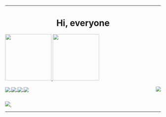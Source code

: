 <hr>
<h1 align='center'>
  Hi, everyone 
</h1>

<div>
  <a href="https://github.com/ArthurVBS">
  <img height="150em" src="https://github-readme-stats.vercel.app/api?username=ArthurVBS&show_icons=true&count_private=true&theme=tokyonight"/>
  <img height="150em" src="https://github-readme-stats.vercel.app/api/top-langs/?username=ArthurVBS&theme=tokyonight"/>
<div>
<br/>
<div style="display: inline_block">
  <img align="center" src="https://img.shields.io/badge/Python-3776AB?style=for-the-badge&logo=python&logoColor=white">
  <img align="center" src="https://img.shields.io/badge/JavaScript-F7DF1E?style=for-the-badge&logo=javascript&logoColor=black">
  <img align="center" src="https://img.shields.io/badge/CSS3-1572B6?style=for-the-badge&logo=css3&logoColor=white">
  <img align="center" src="https://img.shields.io/badge/HTML5-E34F26?style=for-the-badge&logo=html5&logoColor=white">
  <img align="right"  src="https://64.media.tumblr.com/31fca450a7cf89369e51328b80f7c8d8/tumblr_mo7etqt46g1sutxdmo1_250.gif">
  </div>
  
## 

<div>
  <a href="https://github.com/ArthurVBS">
    <img src="https://img.shields.io/badge/GitHub-100000?style=for-the-badge&logo=github&logoColor=white" />        
  </a>&nbsp;&nbsp;
</div>
<hr>
  
<!--
**ArthurVBS/ArthurVBS** is a ✨ _special_ ✨ repository because its `README.md` (this file) appears on your GitHub profile.

Here are some ideas to get you started:

- 🔭 I’m currently working on ...
- 🌱 I’m currently learning ...
- 👯 I’m looking to collaborate on ...
- 🤔 I’m looking for help with ...
- 💬 Ask me about ...
- 📫 How to reach me: ...
- 😄 Pronouns: ...
- ⚡ Fun fact: ...
-->
